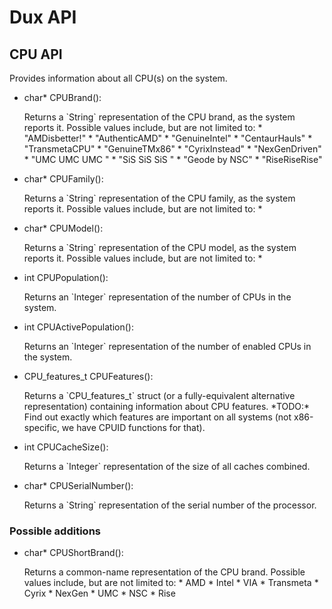 # Dux API #

## CPU API ##

Provides information about all CPU(s) on the system.

* <p class="func"><span class="type">char*</span> <span class="name">CPUBrand</span>():</p>
  Returns a `String` representation of the CPU brand, as the system reports it. Possible values include, but are not limited to:
  * "<span class="monospace">AMDisbetter!</span>"
  * "<span class="monospace">AuthenticAMD</span>"
  * "<span class="monospace">GenuineIntel</span>"
  * "<span class="monospace">CentaurHauls</span>"
  * "<span class="monospace">TransmetaCPU</span>"
  * "<span class="monospace">GenuineTMx86</span>"
  * "<span class="monospace">CyrixInstead</span>"
  * "<span class="monospace">NexGenDriven</span>"
  * "<span class="monospace">UMC UMC UMC </span>"
  * "<span class="monospace">SiS SiS SiS </span>"
  * "<span class="monospace">Geode by NSC</span>"
  * "<span class="monospace">RiseRiseRise</span>"

* <p class="func"><span class="type">char*</span> <span class="name">CPUFamily</span>():</p>
  Returns a `String` representation of the CPU family, as the system reports it. Possible values include, but are not limited to:
  *

* <p class="func"><span class="type">char*</span> <span class="name">CPUModel</span>():</p>
  Returns a `String` representation of the CPU model, as the system reports it. Possible values include, but are not limited to:
  *

* <p class="func"><span class="type">int</span> <span class="name">CPUPopulation</span>():</p>
  Returns an `Integer` representation of the number of CPUs in the system.

* <p class="func"><span class="type">int</span> <span class="name">CPUActivePopulation</span>():</p>
  Returns an `Integer` representation of the number of enabled CPUs in the system.

* <p class="func"><span class="type">CPU_features_t</span>  <span class="name">CPUFeatures</span>():</p>
  Returns a `CPU_features_t` struct (or a fully-equivalent alternative representation) containing information about CPU features.
  *TODO:* Find out exactly which features are important on all systems (not x86-specific, we have CPUID functions for that).

* <p class="func"><span class="type">int</span> <span class="name">CPUCacheSize</span>():</p>
  Returns a `Integer` representation of the size of all caches combined.

* <p class="func"><span class="type">char*</span> <span class="name">CPUSerialNumber</span>():</p>
  Returns a `String` representation of the serial number of the processor.

### Possible additions ###

* <p class="func"><span class="type">char*</span> <span class="name">CPUShortBrand</span>():</p>
  Returns a common-name representation of the CPU brand. Possible values include, but are not limited to:
  * AMD
  * Intel
  * VIA
  * Transmeta
  * Cyrix
  * NexGen
  * UMC
  * NSC
  * Rise

